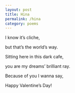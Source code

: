 ```yaml
---
layout: post
title: Hina
permalink: /hina
category: poems
---
```

I know it’s cliche,

but that’s the world’s way.

Sitting here in this dark cafe,

you are my dreams’ brilliant ray.

Because of you I wanna say,

Happy Valentine’s Day!